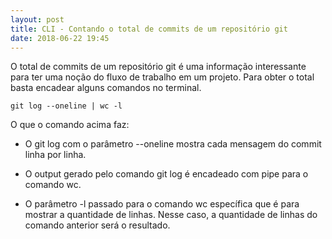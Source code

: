 ```yaml
---
layout: post
title: CLI - Contando o total de commits de um repositório git
date: 2018-06-22 19:45
---
```


O total de commits de um repositório git é uma informação interessante para ter uma noção do fluxo de trabalho em um projeto. Para obter o total basta encadear alguns comandos no terminal.

```shell
git log --oneline | wc -l
```

O que o comando acima faz:

* O git log com o parâmetro --oneline mostra cada mensagem do commit linha por linha.

* O output gerado pelo comando git log é encadeado com pipe para o comando wc.

* O parâmetro -l passado para o comando wc específica que é para mostrar a quantidade de linhas. Nesse caso, a quantidade de linhas do comando anterior será o resultado.
